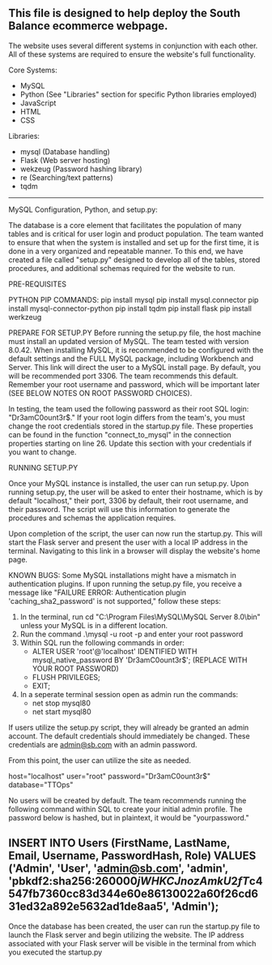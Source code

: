 This file is designed to help deploy the South Balance ecommerce webpage. 
-----------------------------------------------------------------------------------------
The website uses several different systems in conjunction with each other. All of these systems are required to ensure the website's full functionality. 

Core Systems:
- MySQL
- Python (See "Libraries" section for specific Python libraries employed)
- JavaScript
- HTML
- CSS

Libraries:
- mysql (Database handling)
- Flask (Web server hosting)
- wekzeug (Password hashing library)
- re (Searching/text patterns)
- tqdm
-----------------------------------------------------------------------------------------
MySQL Configuration, Python, and setup.py:

The database is a core element that facilitates the population of many tables and is critical for user login and product population. The team wanted to ensure that when the system is installed and set up for the first time, it is done in a very organized and repeatable manner. To this end, we have created a file called "setup.py" designed to develop all of the tables, stored procedures, and additional schemas required for the website to run. 

PRE-REQUISITES

PYTHON PIP COMMANDS:
pip install mysql
pip install mysql.connector
pip install mysql-connector-python
pip install tqdm
pip install flask
pip install werkzeug

PREPARE FOR SETUP.PY
Before running the setup.py file, the host machine must install an updated version of MySQL. The team tested with version 8.0.42. When installing MySQL, it is recommended to be configured with the default settings and the FULL MySQL package, including Workbench and Server. This link will direct the user to a MySQL install page. By default, you will be recommended port 3306. The team recommends this default. Remember your root username and password, which will be important later (SEE BELOW NOTES ON ROOT PASSWORD CHOICES). 

In testing, the team used the following password as their root SQL login: "Dr3amC0ount3r$." If your root login differs from the team's, you must change the root credentials stored in the startup.py file. These properties can be found in the function "connect_to_mysql" in the connection properties starting on line 26. Update this section with your credentials if you want to change.

RUNNING SETUP.PY

Once your MySQL instance is installed, the user can run setup.py. Upon running setup.py, the user will be asked to enter their hostname, which is by default "localhost," their port, 3306 by default, their root username, and their password. The script will use this information to generate the procedures and schemas the application requires. 

Upon completion of the script, the user can now run the startup.py. This will start the Flask server and present the user with a local IP address in the terminal. Navigating to this link in a browser will display the website's home page. 

KNOWN BUGS: Some MySQL installations might have a mismatch in authentication plugins. If upon running the setup.py file, you receive a message like "FAILURE ERROR: Authentication plugin 'caching_sha2_password' is not supported," follow these steps:

  1) In the terminal, run cd "C:\Program Files\MySQL\MySQL Server 8.0\bin" unless your MySQL is in a different location.
  2) Run the command .\mysql -u root -p and enter your root password
  3) Within SQL run the following commands in order:
     - ALTER USER 'root'@'localhost' IDENTIFIED WITH mysql_native_password BY 'Dr3amC0ount3r$'; (REPLACE WITH YOUR ROOT PASSWORD)
     - FLUSH PRIVILEGES;
     - EXIT;
  4) In a seperate terminal session open as admin run the commands:
     - net stop mysql80
     - net start mysql80

If users utilize the setup.py script, they will already be granted an admin account. The default credentials should immediately be changed. These credentials are admin@sb.com with an admin password. 

From this point, the user can utilize the site as needed. 



host="localhost"
user="root"
password="Dr3amC0ount3r$"
database="TTOps"

No users will be created by default. The team recommends running the following command within SQL to create your initial admin profile. The password below is hashed, but in plaintext, it would be "yourpassword."

INSERT INTO Users (FirstName, LastName, Email, Username, PasswordHash, Role)
VALUES ('Admin', 'User', 'admin@sb.com', 'admin', 'pbkdf2:sha256:260000$jWHKCJnozAmkU2fT$c4547fb7360cc83d344e60e86130022a60f26cd631ed32a892e5632ad1de8aa5', 'Admin');
-----------------------------------------------------------------------------------------

Once the database has been created, the user can run the startup.py file to launch the Flask server and begin utilizing the website. The IP address associated with your Flask server will be visible in the terminal from which you executed the startup.py
